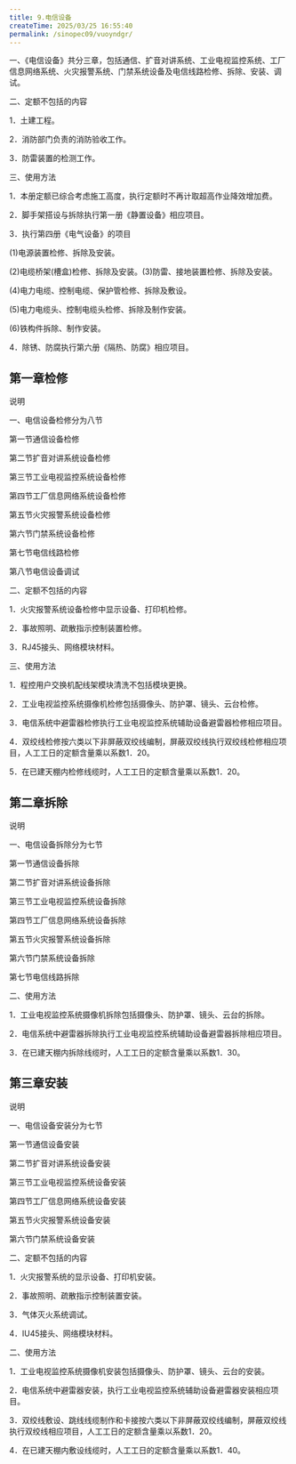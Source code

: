```yaml
---
title: 9.电信设备
createTime: 2025/03/25 16:55:40
permalink: /sinopec09/vuoyndgr/
---
```



一、《电信设备》共分三章，包括通信、扩音对讲系统、工业电视监控系统、工厂信息网络系统、火灾报警系统、门禁系统设备及电信线路检修、拆除、安装、调试。

二、定额不包括的内容

1．土建工程。

2．消防部门负责的消防验收工作。

3．防雷装置的检测工作。

三、使用方法

1．本册定额已综合考虑施工高度，执行定额时不再计取超高作业降效增加费。

2．脚手架搭设与拆除执行第一册《静置设备》相应项目。

3．执行第四册《电气设备》的项目

(1)电源装置检修、拆除及安装。

(2)电缆桥架(槽盒)检修、拆除及安装。(3)防雷、接地装置检修、拆除及安装。

(4)电力电缆、控制电缆、保护管检修、拆除及敷设。

(5)电力电缆头、控制电缆头检修、拆除及制作安装。

(6)铁构件拆除、制作安装。

4．除锈、防腐执行第六册《隔热、防腐》相应项目。

## 第一章检修

说明

一、电信设备检修分为八节

第一节通信设备检修

第二节扩音对讲系统设备检修

第三节工业电视监控系统设备检修

第四节工厂信息网络系统设备检修

第五节火灾报警系统设备检修

第六节门禁系统设备检修

第七节电信线路检修

第八节电信设备调试

二、定额不包括的内容

1．火灾报警系统设备检修中显示设备、打印机检修。

2．事故照明、疏散指示控制装置检修。

3．RJ45接头、网络模块材料。

三、使用方法

1．程控用户交换机配线架模块清洗不包括模块更换。

2．工业电视监控系统摄像机检修包括摄像头、防护罩、镜头、云台检修。

3．电信系统中避雷器检修执行工业电视监控系统辅助设备避雷器检修相应项目。

4．双绞线检修按六类以下非屏蔽双绞线编制，屏蔽双绞线执行双绞线检修相应项目，人工工日的定额含量乘以系数1．20。

5．在已建天棚内检修线缆时，人工工日的定额含量乘以系数1．20。

## 第二章拆除

说明

一、电信设备拆除分为七节

第一节通信设备拆除

第二节扩音对讲系统设备拆除

第三节工业电视监控系统设备拆除

第四节工厂信息网络系统设备拆除

第五节火灾报警系统设备拆除

第六节门禁系统设备拆除

第七节电信线路拆除

二、使用方法

1．工业电视监控系统摄像机拆除包括摄像头、防护罩、镜头、云台的拆除。

2．电信系统中避雷器拆除执行工业电视监控系统辅助设备避雷器拆除相应项目。

3．在已建天棚内拆除线缆时，人工工日的定额含量乘以系数1．30。

## 第三章安装

说明

一、电信设备安装分为七节

第一节通信设备安装

第二节扩音对讲系统设备安装

第三节工业电视监控系统设备安装

第四节工厂信息网络系统设备安装

第五节火灾报警系统设备安装

第六节门禁系统设备安装

二、定额不包括的内容

1．火灾报警系统的显示设备、打印机安装。

2．事故照明、疏散指示控制装置安装。

3．气体灭火系统调试。

4．IU45接头、网络模块材料。

二、使用方法

1．工业电视监控系统摄像机安装包括摄像头、防护罩、镜头、云台的安装。

2．电信系统中避雷器安装，执行工业电视监控系统辅助设备避雷器安装相应项目。

3．双绞线敷设、跳线线缆制作和卡接按六类以下非屏蔽双绞线编制，屏蔽双绞线执行双绞线相应项目，人工工日的定额含量乘以系数1．20。

4．在已建天棚内敷设线缆时，人工工日的定额含量乘以系数1．40。
